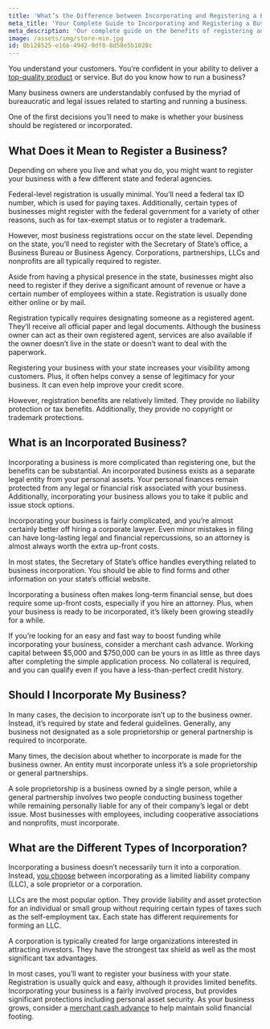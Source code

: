 ```yaml
---
title: 'What’s the Difference between Incorporating and Registering a Business?'
meta_title: 'Your Complete Guide to Incorporating and Registering a Business'
meta_description: 'Our complete guide on the benefits of registering and incorporating will help you set your business up for success.'
image: /assets/img/store-min.jpg
id: 0b128525-e16b-4942-9df0-8d58e5b1028c
---
```

You understand your customers. You’re confident in your ability to deliver a [top-quality product](https://www.oneparkfinancial.com/pre-qualification) or service. But do you know how to run a business?

Many business owners are understandably confused by the myriad of bureaucratic and legal issues related to starting and running a business.

One of the first decisions you’ll need to make is whether your business should be registered or incorporated.    

## What Does it Mean to Register a Business?

Depending on where you live and what you do, you might want to register your business with a few different state and federal agencies. 

Federal-level registration is usually minimal. You’ll need a federal tax ID number, which is used for paying taxes. Additionally, certain types of businesses might register with the federal government for a variety of other reasons, such as for tax-exempt status or to register a trademark.

However, most business registrations occur on the state level. Depending on the state, you’ll need to register with the Secretary of State’s office, a Business Bureau or Business Agency. Corporations, partnerships, LLCs and nonprofits are all typically required to register.

Aside from having a physical presence in the state, businesses might also need to register if they derive a significant amount of revenue or have a certain number of employees within a state. Registration is usually done either online or by mail. 

Registration typically requires designating someone as a registered agent. They’ll receive all official paper and legal documents. Although the business owner can act as their own registered agent, services are also available if the owner doesn’t live in the state or doesn’t want to deal with the paperwork. 

Registering your business with your state increases your visibility among customers. Plus, it often helps convey a sense of legitimacy for your business. It can even help improve your credit score. 

However, registration benefits are relatively limited. They provide no liability protection or tax benefits. Additionally, they provide no copyright or trademark protections.   

## What is an Incorporated Business?

Incorporating a business is more complicated than registering one, but the benefits can be substantial. An incorporated business exists as a separate legal entity from your personal assets. Your personal finances remain protected from any legal or financial risk associated with your business. Additionally, incorporating your business allows you to take it public and issue stock options.   

Incorporating your business is fairly complicated, and you’re almost certainly better off hiring a corporate lawyer. Even minor mistakes in filing can have long-lasting legal and financial repercussions, so an attorney is almost always worth the extra up-front costs. 

In most states, the Secretary of State’s office handles everything related to business incorporation. You should be able to find forms and other information on your state’s official website.  

Incorporating a business often makes long-term financial sense, but does require some up-front costs, especially if you hire an attorney. Plus, when your business is ready to be incorporated, it’s likely been growing steadily for a while. 

If you’re looking for an easy and fast way to boost funding while incorporating your business, consider a merchant cash advance. Working capital between $5,000 and $750,000 can be yours in as little as three days after completing the simple application process. No collateral is required, and you can qualify even if you have a less-than-perfect credit history. 

## Should I Incorporate My Business?

In many cases, the decision to incorporate isn’t up to the business owner. Instead, it’s required by state and federal guidelines. Generally, any business not designated as a sole proprietorship or general partnership is required to incorporate. 

Many times, the decision about whether to incorporate is made for the business owner. An entity must incorporate unless it’s a sole proprietorship or general partnerships. 

A sole proprietorship is a business owned by a single person, while a general partnership involves two people conducting business together while remaining personally liable for any of their company’s legal or debt issue. Most businesses with employees, including cooperative associations and nonprofits, must incorporate. 

## What are the Different Types of Incorporation?

Incorporating a business doesn’t necessarily turn it into a corporation. Instead, [you choose](https://www.oneparkfinancial.com/blog/business-types-the-advantages-and-disadvantages) between incorporating as a limited liability company (LLC), a sole proprietor or a corporation. 

LLCs are the most popular option. They provide liability and asset protection for an individual or small group without requiring certain types of taxes such as the self-employment tax. Each state has different requirements for forming an LLC.   

A corporation is typically created for large organizations interested in attracting investors. They have the strongest tax shield as well as the most significant tax advantages. 

In most cases, you’ll want to register your business with your state. Registration is usually quick and easy, although it provides limited benefits. Incorporating your business is a fairly involved process, but provides significant protections including personal asset security. As your business grows, consider a [merchant cash advance](https://www.oneparkfinancial.com/how-it-works) to help maintain solid financial footing.